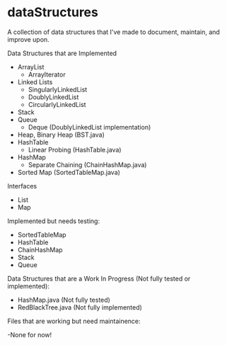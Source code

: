 # dataStructures
A collection of data structures that I've made to document, maintain, and improve upon.

Data Structures that are Implemented
- ArrayList
    - ArrayIterator
- Linked Lists
    - SingularlyLinkedList
    - DoublyLinkedList
    - CircularlyLinkedList
- Stack
- Queue
    - Deque (DoublyLinkedList implementation)
- Heap, Binary Heap (BST.java)
- HashTable
    - Linear Probing (HashTable.java)
- HashMap
    - Separate Chaining (ChainHashMap.java)
- Sorted Map (SortedTableMap.java)   

Interfaces 
- List
- Map

Implemented but needs testing:
- SortedTableMap
- HashTable
- ChainHashMap
- Stack
- Queue

Data Structures that are a Work In Progress (Not fully tested or implemented):

- HashMap.java          (Not fully tested)
- RedBlackTree.java     (Not fully implemented)

Files that are working but need maintainence:

-None for now! 
